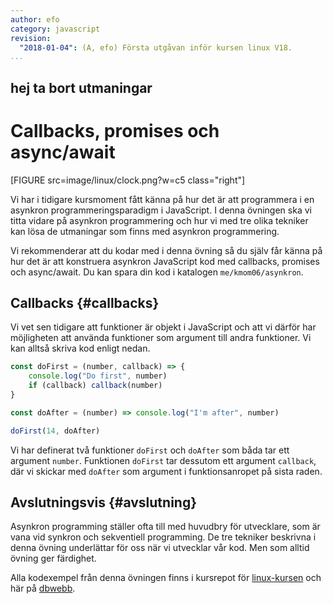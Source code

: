 ```yaml
---
author: efo
category: javascript
revision:
  "2018-01-04": (A, efo) Första utgåvan inför kursen linux V18.
...
```


hej ta bort utmaningar
--------------------------------------

Callbacks, promises och async/await
==================================

[FIGURE src=image/linux/clock.png?w=c5 class="right"]

Vi har i tidigare kursmoment fått känna på hur det är att programmera i en asynkron programmeringsparadigm i JavaScript. I denna övningen ska vi titta vidare på asynkron programmering och hur vi med tre olika tekniker kan lösa de utmaningar som finns med asynkron programmering.



<!--more-->



Vi rekommenderar att du kodar med i denna övning så du själv får känna på hur det är att konstruera asynkron JavaScript kod med callbacks, promises och async/await. Du kan spara din kod i katalogen `me/kmom06/asynkron`.



Callbacks {#callbacks}
--------------------------------------
Vi vet sen tidigare att funktioner är objekt i JavaScript och att vi därför har möjligheten att använda funktioner som argument till andra funktioner. Vi kan alltså skriva kod enligt nedan.

```javascript
const doFirst = (number, callback) => {
    console.log("Do first", number)
    if (callback) callback(number)
}

const doAfter = (number) => console.log("I'm after", number)

doFirst(14, doAfter)
```

Vi har definerat två funktioner `doFirst` och `doAfter` som båda tar ett argument `number`. Funktionen `doFirst` tar dessutom ett argument `callback`, där vi skickar med `doAfter` som argument i funktionsanropet på sista raden.



Avslutningsvis {#avslutning}
--------------------------------------
Asynkron programming ställer ofta till med huvudbry för utvecklare, som är vana vid synkron och sekventiell programming. De tre tekniker beskrivna i denna övning underlättar för oss när vi utvecklar vår kod. Men som alltid övning ger färdighet.

Alla kodexempel från denna övningen finns i kursrepot för [linux-kursen](https://github.com/dbwebb-se/linux/tree/master/example/asynkron) och här på [dbwebb](https://dbwebb.se/repo/linux/example/asynkron).
